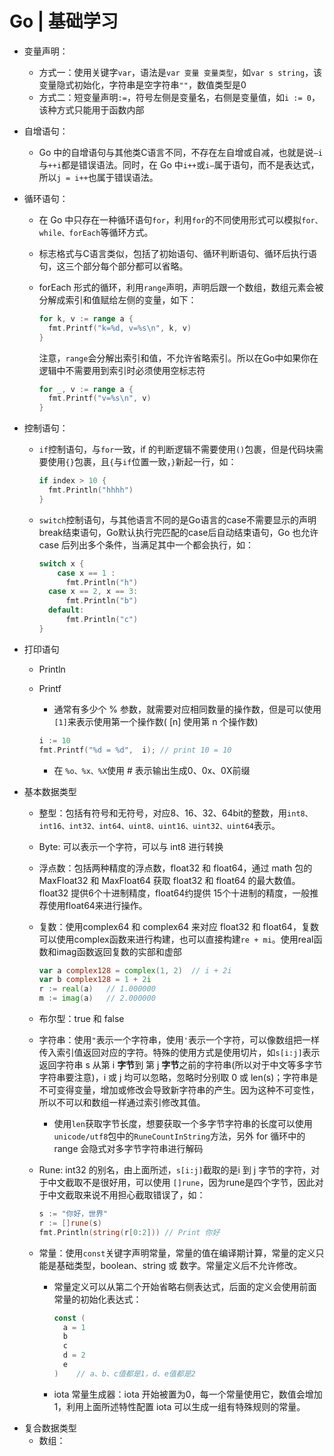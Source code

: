 # Go | 基础学习



- 变量声明：

  - 方式一：使用关键字`var`，语法是`var 变量 变量类型`，如`var s string`，该变量隐式初始化，字符串是空字符串`""`，数值类型是0
  - 方式二：短变量声明`:=`，符号左侧是变量名，右侧是变量值，如`i := 0`，该种方式只能用于函数内部

- 自增语句：

  - Go 中的自增语句与其他类C语言不同，不存在左自增或自减，也就是说`—i`与`++i`都是错误语法。同时，在 Go 中`i++`或`i—`属于语句，而不是表达式，所以`j = i++`也属于错误语法。

- 循环语句：

  - 在 Go 中只存在一种循环语句`for`，利用`for`的不同使用形式可以模拟`for、while、forEach`等循环方式。

  - 标志格式与C语言类似，包括了初始语句、循环判断语句、循环后执行语句，这三个部分每个部分都可以省略。

  - forEach 形式的循环，利用`range`声明，声明后跟一个数组，数组元素会被分解成索引和值赋给左侧的变量，如下：

    ```go
    for k, v := range a {
      fmt.Printf("k=%d, v=%s\n", k, v)
    }
    ```

    注意，`range`会分解出索引和值，不允许省略索引。所以在Go中如果你在逻辑中不需要用到索引时必须使用空标志符

    ```go
    for _, v := range a {
      fmt.Printf("v=%s\n", v)
    }
    ```

- 控制语句：

  - `if`控制语句，与`for`一致，if 的判断逻辑不需要使用`()`包裹，但是代码块需要使用`{}`包裹，且`{`与`if`位置一致，`}`新起一行，如：

    ```go
    if index > 10 {
      fmt.Println("hhhh")
    }
    ```

  - `switch`控制语句，与其他语言不同的是Go语言的case不需要显示的声明break结束语句，Go默认执行完匹配的case后自动结束语句，Go 也允许case 后列出多个条件，当满足其中一个都会执行，如：

    ```go
    switch x {
    	case x == 1 :
    	  fmt.Println("h")
      case x == 2, x == 3:
    	  fmt.Println("b")
      default:
    	  fmt.Println("c")
    }
    ```

- 打印语句

  - Println

  - Printf

    - 通常有多少个 % 参数，就需要对应相同数量的操作数，但是可以使用`[1]`来表示使用第一个操作数( [n] 使用第 n 个操作数)

    ```go
    i := 10
    fmt.Printf("%d = %d",  i); // print 10 = 10
    ```

    * 在 `%o、%x、%X`使用 # 表示输出生成0、0x、0X前缀

- 基本数据类型

  - 整型：包括有符号和无符号，对应8、16、32、64bit的整数，用`int8、int16、int32、int64、uint8、uint16、uint32、uint64`表示。

  - Byte: 可以表示一个字符，可以与 int8 进行转换

  - 浮点数：包括两种精度的浮点数，float32 和 float64，通过 math 包的 MaxFloat32 和 MaxFloat64 获取 float32 和 float64 的最大数值。float32 提供6个十进制精度，float64约提供 15个十进制的精度，一般推荐使用float64来进行操作。

  - 复数：使用complex64 和 complex64 来对应 float32 和 float64，复数可以使用complex函数来进行构建，也可以直接构建`re + mi`。使用real函数和imag函数返回复数的实部和虚部

    ```go
    var a complex128 = complex(1, 2)  // i + 2i
    var b complex128 = 1 + 2i
    r := real(a)   // 1.000000
    m := imag(a)   // 2.000000
    ```

  - 布尔型：true 和 false

  - 字符串：使用`"`表示一个字符串，使用`'`表示一个字符，可以像数组把一样传入索引值返回对应的字符。特殊的使用方式是使用切片，如`s[i:j]`表示返回字符串 s 从第 i **字节**到 第 j  **字节**之前的字符串(所以对于中文等多字节字符串要注意)，i 或 j 均可以忽略，忽略时分别取 0 或 len(s)；字符串是不可变得变量，增加或修改会导致新字符串的产生。因为这种不可变性，所以不可以和数组一样通过索引修改其值。
    - 使用`len`获取字节长度，想要获取一个多字节字符串的长度可以使用`unicode/utf8`包中的`RuneCountInString`方法，另外 for 循环中的 range 会隐式对多字节字符串进行解码

  - Rune: int32 的别名，由上面所述，`s[i:j]`截取的是i 到 j 字节的字符，对于中文截取不是很好用，可以使用 `[]rune`，因为rune是四个字节，因此对于中文截取来说不用担心截取错误了，如：

    ```go
    s := "你好，世界"
    r := []rune(s)
    fmt.Println(string(r[0:2])) // Print 你好
    ```

  - 常量：使用`const`关键字声明常量，常量的值在编译期计算，常量的定义只能是基础类型，boolean、string 或 数字。常量定义后不允许修改。

    - 常量定义可以从第二个开始省略右侧表达式，后面的定义会使用前面常量的初始化表达式：

      ```go
      const (
        a = 1
        b
        c
        d = 2
        e
      )    // a、b、c值都是1，d、e值都是2
      ```

      

    - iota 常量生成器：iota 开始被置为0，每一个常量使用它，数值会增加1，利用上面所述特性配置 iota 可以生成一组有特殊规则的常量。

* 复合数据类型
  * 数组：

